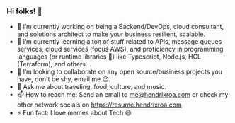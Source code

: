 ### Hi folks! 👋

- 🔭 I’m currently working on being a Backend/DevOps, cloud consultant, and solutions architect to make your business resilient, scalable.
- 🌱 I’m currently learning a ton of stuff related to APIs, message queues services, cloud services (focus AWS), and proficiency in programming languages (or runtime libraries 😬) like Typescript, Node.js, HCL (Terraform), and others...
- 👯 I’m looking to collaborate on any open source/business projects you have, don't be shy, email me 😉. 
- 💬 Ask me about traveling, food, culture, and music.
- 📫 How to reach me: Send an email to me@hendrixroa.com or check my other network socials on https://resume.hendrixroa.com
- ⚡ Fun fact: I love memes about Tech 😄
